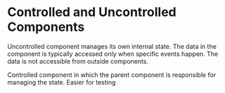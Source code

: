 # Controlled and Uncontrolled Components

Uncontrolled component manages its own internal state. The data in the component is typically accessed only when specific events happen. The data is not accessible from outside components.

Controlled component in which the parent component is responsible for managing the state.
Easier for testing






